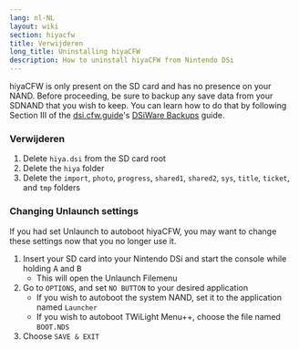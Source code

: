 ```yaml
---
lang: nl-NL
layout: wiki
section: hiyacfw
title: Verwijderen
long_title: Uninstalling hiyaCFW
description: How to uninstall hiyaCFW from Nintendo DSi
---
```


hiyaCFW is only present on the SD card and has no presence on your NAND. Before proceeding, be sure to backup any save data from your SDNAND that you wish to keep. You can learn how to do that by following Section III of the [dsi.cfw.guide](https://dsi.cfw.guide)'s [DSiWare Backups](https://dsi.cfw.guide/dsiware-backups.html#section-iii---extracting-the-save-file-optional) guide.

### Verwijderen
1. Delete `hiya.dsi` from the SD card root
1. Delete the `hiya` folder
1. Delete the `import`, `photo`, `progress`, `shared1`, `shared2`, `sys`, `title`, `ticket`, and `tmp` folders

### Changing Unlaunch settings

If you had set Unlaunch to autoboot hiyaCFW, you may want to change these settings now that you no longer use it.

1. Insert your SD card into your Nintendo DSi and start the console while holding <kbd class="face">A</kbd> and <kbd class="face">B</kbd>
   - This will open the Unlaunch Filemenu
1. Go to `OPTIONS`, and set `NO BUTTON` to your desired application
   - If you wish to autoboot the system NAND, set it to the application named `Launcher`
   - If you wish to autoboot TWiLight Menu++, choose the file named `BOOT.NDS`
1. Choose `SAVE & EXIT`
